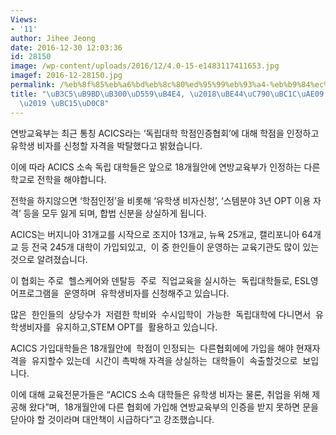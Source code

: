 ```yaml
---
Views:
- '11'
author: Jihee Jeong
date: 2016-12-30 12:03:36
id: 28150
image: /wp-content/uploads/2016/12/4.0-15-e1483117411653.jpg
imagef: 2016-12-28150.jpg
permalink: /%eb%8f%85%eb%a6%bd%eb%8c%80%ed%95%99%eb%93%a4-%eb%b9%84%ec%9e%90%eb%b0%9c%ea%b8%89-%ec%9e%90%ea%b2%a9-%eb%b0%95%ed%83%88/
title: "\uB3C5\uB9BD\uB300\uD559\uB4E4, \u2018\uBE44\uC790\uBC1C\uAE09 \uC790\uACA9\
  \u2019 \uBC15\uD0C8"
---
```


연방교육부는 최근 통칭 ACICS라는 ‘독립대학 학점인증협회’에 대해 학점을 인정하고 유학생 비자를 신청할 자격을 박탈했다고 밝혔습니다.

이에 따라 ACICS 소속 독립 대학들은 앞으로 18개월안에 연방교육부가 인정하는 다른 학교로 전학을 해야합니다.

전학을 하지않으면 ‘학점인정’을 비롯해 ‘유학생 비자신청’, ‘스템분야 3년 OPT 이용 자격’ 등을 모두 잃게 되며, 합법 신분을 상실하게 됩니다.

ACICS는 버지니아 31개교를 시작으로 조지아 13개교, 뉴욕 25개교, 캘리포니아 64개교 등 전국 245개 대학이 가입되있고,  이 중 한인들이 운영하는 교육기관도 많이 있는 것으로 알려졌습니다.

이 협회는 주로  헬스케어와 덴탈등  주로  직업교육을 실시하는  독립대학들로, ESL영어프로그램을  운영하며  유학생비자를 신청해주고 있습니다.

많은  한인들의  상당수가  저렴한 학비와  수시입학이  가능한  독립대학에 다니면서  유학생비자를  유지하고,STEM OPT를  활용하고 있습니다.

ACICS 가입대학들은 18개월안에  학점이 인정되는  다른협회에에 가입을 해야 현재자격을  유지할수 있는데  시간이 촉박해 자격을 상실하는  대학들이  속출할것으로  보입니다.

이에 대해 교육전문가들은 “ACICS 소속 대학들은 유학생 비자는 물론, 취업을 위해 제공해 왔다”며,  18개월안에 다른 협회에 가입해 연방교육부의 인증을 받지 못하면 문을 닫아야 할 것이라며 대안책이 시급하다”고 강조했습니다.

&nbsp;
